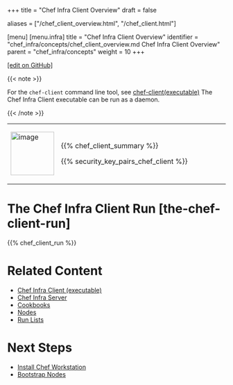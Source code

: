 +++
title = "Chef Infra Client Overview"
draft = false

aliases = ["/chef_client_overview.html", "/chef_client.html"]

[menu]
  [menu.infra]
    title = "Chef Infra Client Overview"
    identifier = "chef_infra/concepts/chef_client_overview.md Chef Infra Client Overview"
    parent = "chef_infra/concepts"
    weight = 10
+++    

[\[edit on GitHub\]](https://github.com/chef/chef-web-docs/blob/master/content/chef_client_overview.md)

{{< note >}}

For the `chef-client` command line tool, see
[chef-client(executable)](/ctl_chef_client/) The Chef Infra Client
executable can be run as a daemon.

{{< /note >}}

<table>
<colgroup>
<col style="width: 19%" />
<col style="width: 80%" />
</colgroup>
<tbody>
<tr class="odd">
<td><p><img src="/images/icon_chef_client.svg" class="align-center" width="100" alt="image" /></p></td>
<td><p>{{% chef_client_summary %}}</p>
<p>{{% security_key_pairs_chef_client %}}</p></td>
</tr>
</tbody>
</table>

The Chef Infra Client Run [the-chef-client-run]
=========================

{{% chef_client_run %}}

Related Content
===============

-   [Chef Infra Client (executable)](/ctl_chef_client/)
-   [Chef Infra Server](/server_overview/)
-   [Cookbooks](/cookbooks/)
-   [Nodes](/nodes/)
-   [Run Lists](/run_lists/)

Next Steps
==========

-   [Install Chef Workstation](/install_workstation/)
-   [Bootstrap Nodes](/install_bootstrap/)
